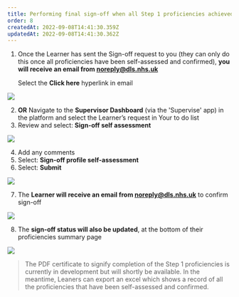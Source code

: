 ```yaml
---
title: Performing final sign-off when all Step 1 proficiencies achieved by Learner
order: 8
createdAt: 2022-09-08T14:41:30.359Z
updatedAt: 2022-09-08T14:41:30.362Z
---
```

1. Once the Learner has sent the Sign-off request to you (they can only do this once all proficiencies have been self-assessed and confirmed), **you will receive an email from noreply@dls.nhs.uk** 

   Select the **Click here** hyperlink​ in email

![](/img/em-8-01-Sign-0ff.jpg)

2. **​OR** Navigate to the **Supervisor Dashboard** (via the 'Supervise' app) in the platform and select the Learner’s request in Your to do list
3. Review and select: **Sign-off self assessment**​

![](/img/em-8-02-Sign-0ff.jpg)

4. Add any comments​
5. Select: **Sign-off ​profile self-assessment​**
6. Select: **Submit​**

![](/img/em-8-03-Sign-0ff.jpg)

7. The **Learner will receive an email from noreply@dls.nhs.uk** to confirm sign-off​

![](/img/em-8-04-Sign-0ff.jpg)

8. ​The **sign-off status will also be updated**, at the bottom of their proficiencies summary page​

![](/img/em-8-05-Sign-0ff.jpg)

> The PDF certificate to signify completion of the Step 1 proficiencies is currently in development but will shortly be available. In the meantime, Leaners can export an excel which shows a record of all the proficiencies that have been self-assessed and confirmed.​